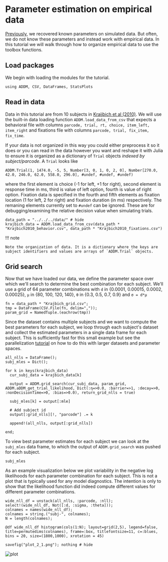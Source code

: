 # Parameter estimation on empirical data

[Previously](https://addm-toolbox.github.io/ADDM.jl/dev/tutorials/01_getting_started/), we recovered known parameters on simulated data. But often, we do not know these parameters and instead work with empirical data. In this tutorial we will walk through how to organize empirical data to use the toolbox functions.

## Load packages

We begin with loading the modules for the tutorial.

```@repl 3
using ADDM, CSV, DataFrames, StatsPlots
```

## Read in data

Data in this tutorial are from 10 subjects in [Kraijbich et al (2010)](https://www.nature.com/articles/nn.2635). We will use the built-in data loading function `ADDM.load_data_from_csv` that expects a behavioral file with columns `parcode, trial, rt, choice, item_left, item_right` and fixations file with columns `parcode, trial, fix_item, fix_time`.

If your data is not organized in this way you could either preprocess it so it does or you can read in the data however you want and reshape it with Julia to ensure it is organized as a dictionary of `Trial` objects *indexed by subject/parcode*. A `Trial` looks like

```
ADDM.Trial(1, 1474.0, -5, 5, Number[3, 0, 1, 0, 2, 0], Number[270.0, 42.0, 246.0, 62.0, 558.0, 296.0], #undef, #undef, #undef)
```  

where the first element is choice (-1 for left, +1 for right), second element is response time in ms, third is value of left option, fourth is value of right option. Fixation data is specified in the fourth and fifth elements as fixation location (1 for left, 2 for right) and fixation duration (in ms) respectively. The remaning elements currently set to `#undef` can be ignored. These are for debugging/examining the relative decision value when simulating trials.


```@repl 3
data_path = "../../../data/" # hide
krajbich_data = ADDM.load_data_from_csv(data_path * "Krajbich2010_behavior.csv", data_path * "Krajbich2010_fixations.csv")
```
!!! note

    Note the organization of data. It is a dictionary where the keys are subject identifiers and values are arrays of `ADDM.Trial` objects.

    

## Grid search

Now that we have loaded our data, we define the parameter space over which we'll search to determine the best combination for each subject. We'll use a grid of 64 parameter combinations with `d` in {0.0001, 0.00015, 0.0002, 0.00025}, `μ` in {80, 100, 120, 140}, `θ` in {0.3, 0.5, 0.7, 0.9}  and `σ = d*μ`   

```@repl 3
fn = data_path * "Krajbich_grid.csv";
tmp = DataFrame(CSV.File(fn, delim=","));
param_grid = NamedTuple.(eachrow(tmp))
```

Since the dataset contains multiple subjects and we want to compute the best parameters for each subject, we loop through each subject's dataset and collect the estimated parameters in a single data frame for each subject. This is sufficiently fast for this small example but see the parallelization [tutorial](https://addm-toolbox.github.io/ADDM.jl/dev/tutorials/06_parallelization.md/) on how to do this with larger datasets and parameter spaces.

```@repl 3
all_nlls = DataFrame();
subj_mles = Dict();

for k in keys(krajbich_data)
  cur_subj_data = krajbich_data[k]
  
  output = ADDM.grid_search(cur_subj_data, param_grid, ADDM.aDDM_get_trial_likelihood, Dict(:η=>0.0, :barrier=>1, :decay=>0, :nonDecisionTime=>0, :bias=>0.0), return_grid_nlls = true)

  subj_mles[k] = output[:mle]
  
  # Add subject id
  output[:grid_nlls][!, "parcode"] .= k

  append!(all_nlls, output[:grid_nlls])
  
end;
```

To view best parameter estimates for each subject we can look at the `subj_mles` data frame, to which the output of `ADDM.grid_search` was pushed for each subject.

```@repl 3
subj_mles
```

As an example visualization below we plot variability in the negative log likelihoods for each parameter combination for each subject. This is not a plot that is typically used for any model diagnostics. The intention is only to show that the likelihood function did indeed compute different values for different parameter combinations.

```@repl 3
wide_nll_df = unstack(all_nlls, :parcode, :nll);
select!(wide_nll_df, Not([:d, :sigma, :theta]));
colnames = names(wide_nll_df);
colnames = string.("subj-", colnames);
N = length(colnames);

@df wide_nll_df histogram(cols(1:N); layout=grid(2,5), legend=false, title=permutedims(colnames), frame=:box, titlefontsize=11, c=:blues, bins = 20, size=(1800,1000), xrotation = 45)

savefig("plot_2_1.png"); nothing # hide
```
![plot](plot_2_1.png)